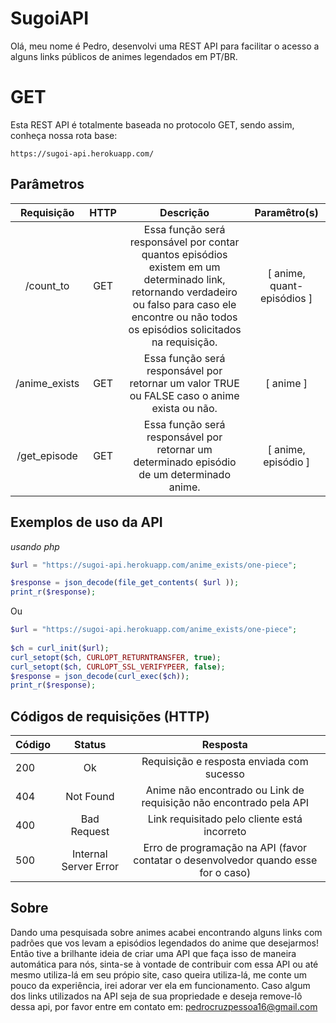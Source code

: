 ﻿# SugoiAPI

Olá, meu nome é Pedro, desenvolvi uma REST API para facilitar o acesso a alguns links públicos de animes legendados em PT/BR.

# GET

Esta REST API é totalmente baseada no protocolo GET, sendo assim, conheça nossa rota base:

    https://sugoi-api.herokuapp.com/

  

## Parâmetros

| Requisição | HTTP | Descrição | Paramêtro(s) |
| :---: | :---: | :---: | :---: |
| /count_to | GET | Essa função será responsável por contar quantos episódios existem em um determinado link, retornando verdadeiro ou falso para caso ele encontre ou não todos os episódios solicitados na requisição. | [ anime, quant-episódios ] |
| /anime_exists | GET | Essa função será responsável por retornar um valor TRUE ou FALSE caso o anime exista ou não. | [ anime ] |
| /get_episode | GET | Essa função será responsável por retornar um determinado episódio de um determinado anime. | [ anime, episódio ] |

  
## Exemplos de uso da API
_usando php_
```php
$url = "https://sugoi-api.herokuapp.com/anime_exists/one-piece";

$response = json_decode(file_get_contents( $url ));
print_r($response);
```

Ou

```php
$url = "https://sugoi-api.herokuapp.com/anime_exists/one-piece";
 
$ch = curl_init($url);
curl_setopt($ch, CURLOPT_RETURNTRANSFER, true);
curl_setopt($ch, CURLOPT_SSL_VERIFYPEER, false);
$response = json_decode(curl_exec($ch));
print_r($response);
```

## Códigos de requisições (HTTP)

| Código | Status | Resposta |
| :--- | :---: | :--: |
| 200 | Ok | Requisição e resposta enviada com sucesso |
| 404 | Not Found | Anime não encontrado ou Link de requisição não encontrado pela API |
| 400 | Bad Request | Link requisitado pelo cliente está incorreto |
| 500 | Internal Server Error | Erro de programação na API (favor contatar o desenvolvedor quando esse for o caso) |

## Sobre
Dando uma pesquisada sobre animes acabei encontrando alguns links com padrões que vos levam a episódios legendados do anime que desejarmos!
Então tive a brilhante ideia de criar uma API que faça isso de maneira automática para nós, sinta-se à vontade de contribuir com essa API ou até mesmo utiliza-lá em seu própio site, caso queira utiliza-lá, me conte um pouco da experiência, irei adorar ver ela em funcionamento.
Caso algum dos links utilizados na API seja de sua propriedade e deseja remove-lô dessa api, por favor entre em contato em: pedrocruzpessoa16@gmail.com